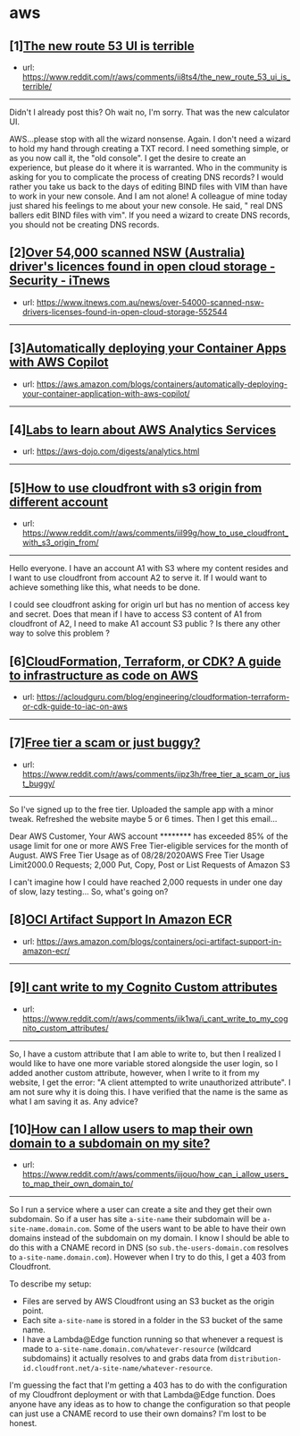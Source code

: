 # aws
## [1][The new route 53 UI is terrible](https://www.reddit.com/r/aws/comments/ii8ts4/the_new_route_53_ui_is_terrible/)
- url: https://www.reddit.com/r/aws/comments/ii8ts4/the_new_route_53_ui_is_terrible/
---
Didn't I already post this? Oh wait no, I'm sorry. That was the new calculator UI.

AWS...please stop with all the wizard nonsense. Again. I don't need a wizard to hold my hand through creating a TXT record. I need something simple, or as you now call it, the "old console". I get the desire to create an experience, but please do it where it is warranted. Who in the community is asking for you to complicate the process of creating DNS records? I would rather you take us back to the days of editing BIND files with VIM than have to work in your new console. And I am not alone! A colleague of mine today just shared his feelings to me about your new console. He said, " real DNS ballers edit BIND files with vim". If you need a wizard to create DNS records, you should not be creating DNS records.
## [2][Over 54,000 scanned NSW (Australia) driver's licences found in open cloud storage - Security - iTnews](https://www.reddit.com/r/aws/comments/iikq97/over_54000_scanned_nsw_australia_drivers_licences/)
- url: https://www.itnews.com.au/news/over-54000-scanned-nsw-drivers-licenses-found-in-open-cloud-storage-552544
---

## [3][Automatically deploying your Container Apps with AWS Copilot](https://www.reddit.com/r/aws/comments/iihe4b/automatically_deploying_your_container_apps_with/)
- url: https://aws.amazon.com/blogs/containers/automatically-deploying-your-container-application-with-aws-copilot/
---

## [4][Labs to learn about AWS Analytics Services](https://www.reddit.com/r/aws/comments/iink54/labs_to_learn_about_aws_analytics_services/)
- url: https://aws-dojo.com/digests/analytics.html
---

## [5][How to use cloudfront with s3 origin from different account](https://www.reddit.com/r/aws/comments/iil99g/how_to_use_cloudfront_with_s3_origin_from/)
- url: https://www.reddit.com/r/aws/comments/iil99g/how_to_use_cloudfront_with_s3_origin_from/
---
Hello everyone. I have an account A1 with S3 where my content resides and I want to use cloudfront from account A2 to serve it. If I would want to achieve something like this, what needs to be done. 

I could see cloudfront asking for origin url but has no mention of access key and secret. Does that mean if I have to access S3 content of A1 from cloudfront of A2, I need to make A1 account S3 public ? Is there any other way to solve this problem ?
## [6][CloudFormation, Terraform, or CDK? A guide to infrastructure as code on AWS](https://www.reddit.com/r/aws/comments/ii73jl/cloudformation_terraform_or_cdk_a_guide_to/)
- url: https://acloudguru.com/blog/engineering/cloudformation-terraform-or-cdk-guide-to-iac-on-aws
---

## [7][Free tier a scam or just buggy?](https://www.reddit.com/r/aws/comments/iipz3h/free_tier_a_scam_or_just_buggy/)
- url: https://www.reddit.com/r/aws/comments/iipz3h/free_tier_a_scam_or_just_buggy/
---
So I've signed up to the free tier. Uploaded the sample app with a minor tweak. Refreshed the website maybe 5 or 6 times. Then I get this email... 

Dear AWS Customer,
Your AWS account ******** has exceeded 85% of the usage limit for one or more AWS Free Tier-eligible services for the month of August.
AWS Free Tier Usage as of 08/28/2020AWS Free Tier Usage Limit2000.0 Requests; 2,000 Put, Copy, Post or List Requests of Amazon S3

I can't imagine how I could have reached 2,000 requests in under one day of slow, lazy testing... So, what's going on?
## [8][OCI Artifact Support In Amazon ECR](https://www.reddit.com/r/aws/comments/iicumq/oci_artifact_support_in_amazon_ecr/)
- url: https://aws.amazon.com/blogs/containers/oci-artifact-support-in-amazon-ecr/
---

## [9][I cant write to my Cognito Custom attributes](https://www.reddit.com/r/aws/comments/iik1wa/i_cant_write_to_my_cognito_custom_attributes/)
- url: https://www.reddit.com/r/aws/comments/iik1wa/i_cant_write_to_my_cognito_custom_attributes/
---
So, I have a custom attribute that I am able to write to, but then I realized I would like to have one more variable stored alongside the user login, so I added another custom attribute, however, when I write to it from my website, I get the error: "A client attempted to write unauthorized attribute". I am not sure why it is doing this. I have verified that the name is the same as what I am saving it as. Any advice?
## [10][How can I allow users to map their own domain to a subdomain on my site?](https://www.reddit.com/r/aws/comments/iijouo/how_can_i_allow_users_to_map_their_own_domain_to/)
- url: https://www.reddit.com/r/aws/comments/iijouo/how_can_i_allow_users_to_map_their_own_domain_to/
---
So I run a service where a user can create a site and they get their own subdomain. So if a user has site `a-site-name` their subdomain will be `a-site-name.domain.com`. Some of the users want to be able to have their own domains instead of the subdomain on my domain. I know I should be able to do this with a CNAME record in DNS (so `sub.the-users-domain.com` resolves to `a-site-name.domain.com`). However when I try to do this, I get a 403 from Cloudfront.

To describe my setup:

- Files are served by AWS Cloudfront using an S3 bucket as the origin point.
- Each site `a-site-name` is stored in a folder in the S3 bucket of the same name.
- I have a Lambda@Edge function running so that whenever a request is made to `a-site-name.domain.com/whatever-resource` (wildcard subdomains) it actually resolves to and grabs data from `distribution-id.cloudfront.net/a-site-name/whatever-resource`.

I'm guessing the fact that I'm getting a 403 has to do with the configuration of my Cloudfront deployment or with that Lambda@Edge function. Does anyone have any ideas as to how to change the configuration so that people can just use a CNAME record to use their own domains? I'm lost to be honest.
